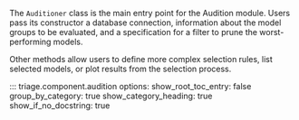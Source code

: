 The `Auditioner` class is the main entry point for the Audition module. Users pass its constructor a database connection, information about the model groups to be evaluated, and a specification for a filter to prune the worst-performing models.

Other methods allow users to define more complex selection rules, list selected models, or plot results from the selection process.

::: triage.component.audition
    options:
        show_root_toc_entry: false
        group_by_category: true
        show_category_heading: true
        show_if_no_docstring: true
        